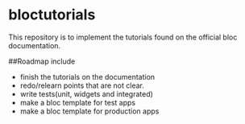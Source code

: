# bloctutorials

This repository is to implement the tutorials found on the official bloc documentation.

##Roadmap include
- finish the tutorials on the documentation
- redo/relearn points that are not clear.
- write tests(unit, widgets and integrated)
- make a bloc template for test apps
- make a bloc template for production apps
